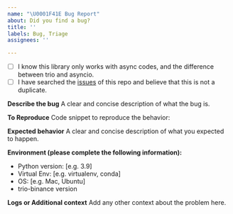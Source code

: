 ```yaml
---
name: "\U0001F41E Bug Report"
about: Did you find a bug?
title: ''
labels: Bug, Triage
assignees: ''

---
```


<!--
  Hi there! Thank you for discovering and submitting an issue.

  Before you submit this; let's make sure of a few things.
  Please make sure the following boxes are ticked if they are correct.
  If not, please try and fulfill these first.
-->

<!-- Checked checkbox should look like this: [x] -->
- [ ] I know this library only works with async codes, and the difference between trio and asyncio.
- [ ] I have searched the [issues](https://github.com/halfelf/trio-binance/issues) of this repo and believe that this is not a duplicate.

**Describe the bug**
A clear and concise description of what the bug is.

**To Reproduce**
Code snippet to reproduce the behavior:

**Expected behavior**
A clear and concise description of what you expected to happen.

**Environment (please complete the following information):**
 - Python version: [e.g. 3.9]
 - Virtual Env: [e.g. virtualenv, conda]
 - OS: [e.g. Mac, Ubuntu]
 - trio-binance version

**Logs or Additional context**
Add any other context about the problem here.
